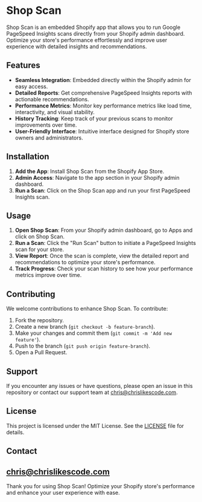 # Shop Scan

Shop Scan is an embedded Shopify app that allows you to run Google PageSpeed Insights scans directly from your Shopify admin dashboard. Optimize your store's performance effortlessly and improve user experience with detailed insights and recommendations.

## Features

- **Seamless Integration**: Embedded directly within the Shopify admin for easy access.
- **Detailed Reports**: Get comprehensive PageSpeed Insights reports with actionable recommendations.
- **Performance Metrics**: Monitor key performance metrics like load time, interactivity, and visual stability.
- **History Tracking**: Keep track of your previous scans to monitor improvements over time.
- **User-Friendly Interface**: Intuitive interface designed for Shopify store owners and administrators.

## Installation

1. **Add the App**: Install Shop Scan from the Shopify App Store.
2. **Admin Access**: Navigate to the app section in your Shopify admin dashboard.
3. **Run a Scan**: Click on the Shop Scan app and run your first PageSpeed Insights scan.

## Usage

1. **Open Shop Scan**: From your Shopify admin dashboard, go to Apps and click on Shop Scan.
2. **Run a Scan**: Click the "Run Scan" button to initiate a PageSpeed Insights scan for your store.
3. **View Report**: Once the scan is complete, view the detailed report and recommendations to optimize your store's performance.
4. **Track Progress**: Check your scan history to see how your performance metrics improve over time.

## Contributing

We welcome contributions to enhance Shop Scan. To contribute:

1. Fork the repository.
2. Create a new branch (`git checkout -b feature-branch`).
3. Make your changes and commit them (`git commit -m 'Add new feature'`).
4. Push to the branch (`git push origin feature-branch`).
5. Open a Pull Request.

## Support

If you encounter any issues or have questions, please open an issue in this repository or contact our support team at chris@chrislikescode.com.

## License

This project is licensed under the MIT License. See the [LICENSE](LICENSE) file for details.

## Contact

chris@chrislikescode.com 
---

Thank you for using Shop Scan! Optimize your Shopify store's performance and enhance your user experience with ease.
